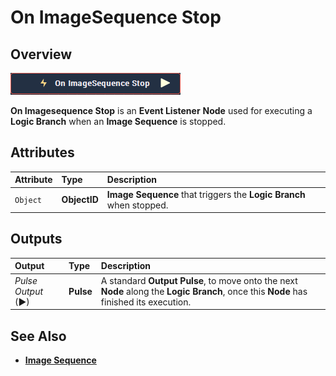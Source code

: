 # On ImageSequence Stop

## Overview

![The On Imagesequence Stop Node.](../../../.gitbook/assets/node-on-imagesequence-stop.png)

**On Imagesequence Stop** is an **Event Listener** **Node** used for executing a **Logic Branch** when an **Image Sequence** is stopped.

## Attributes

| Attribute | Type | Description |
| :--- | :--- | :--- |
| `Object` | **ObjectID** | **Image Sequence** that triggers the **Logic Branch** when stopped. |

## Outputs

| Output | Type | Description |
| :--- | :--- | :--- |
| _Pulse Output_ \(►\) | **Pulse** | A standard **Output Pulse**, to move onto the next **Node** along the **Logic Branch**, once this **Node** has finished its execution. |

## See Also

* [**Image Sequence**](./)

